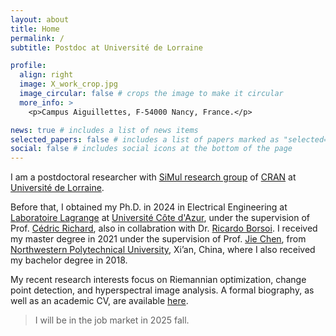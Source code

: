 ```yaml
---
layout: about
title: Home
permalink: /
subtitle: Postdoc at Université de Lorraine

profile:
  align: right
  image: X_work_crop.jpg
  image_circular: false # crops the image to make it circular
  more_info: >
    <p>Campus Aiguillettes, F-54000 Nancy, France.</p>

news: true # includes a list of news items
selected_papers: false # includes a list of papers marked as "selected={true}"
social: false # includes social icons at the bottom of the page
---
```


I am a postdoctoral researcher with <a href="https://cran-simul.github.io/">SiMul research group</a> of <a href="https://www.cran.univ-lorraine.fr/">CRAN</a> at <a href="https://univ-lorraine.fr/">Université de Lorraine</a>.

Before that, I obtained my Ph.D. in 2024 in Electrical Engineering at <a href="https://lagrange.oca.eu/fr/accueil-lagrange/">Laboratoire Lagrange</a> at <a href="https://univ-cotedazur.fr/">Université Côte d'Azur</a>, under the supervision of Prof. <a href="https://www.cedric-richard.fr/">Cédric Richard</a>, also in collabration with Dr. <a href="https://ricardoborsoi.github.io/">Ricardo Borsoi</a>.
I received my master degree in 2021 under the supervision of Prof. <a href="https://www.jie-chen.com/">Jie Chen</a>, from <a href="https://en.nwpu.edu.cn/">Northwestern Polytechnical University</a>, Xi’an, China, where I also received my bachelor degree in 2018.

My recent research interests focus on Riemannian optimization, change point detection, and hyperspectral image analysis. A formal biography, as well as an academic CV, are available <a href="https://xiuheng-wang.github.io/assets/pdf/cv_xiuheng_wang.pdf">here</a>.

> I will be in the job market in 2025 fall.